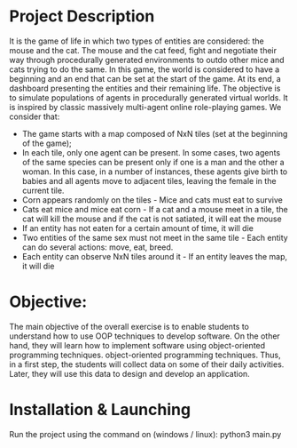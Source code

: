 # Project Description

It is the game of life in which two types of entities are considered: the mouse and the cat. The mouse and the cat feed, fight and negotiate their way through procedurally generated environments to outdo other mice and cats trying to do the same. In this game, the world is considered to have a beginning and an end that can be set at the start of the game. At its end, a dashboard presenting the entities and their remaining life. The objective is to simulate populations of agents in procedurally generated virtual worlds. It is inspired by classic massively multi-agent online role-playing games. We consider that:

- The game starts with a map composed of NxN tiles (set at the beginning of the game); 
- In each tile, only one agent can be present. In some cases, two agents of the same species can be present only if one is a man and the other a woman. In this case, in a number of instances, these agents give birth to babies and all agents move to adjacent tiles, leaving the female in the current tile. 
- Corn appears randomly on the tiles - Mice and cats must eat to survive 
- Cats eat mice and mice eat corn - If a cat and a mouse meet in a tile, the cat will kill the mouse and if the cat is not satiated, it will eat the mouse 
- If an entity has not eaten for a certain amount of time, it will die 
- Two entities of the same sex must not meet in the same tile - Each entity can do several actions: move, eat, breed. 
- Each entity can observe NxN tiles around it - If an entity leaves the map, it will die


# Objective:
The main objective of the overall exercise is to enable students to understand how to use OOP
techniques to develop software. On the other hand, they will learn how to implement software using object-oriented programming techniques.
object-oriented programming techniques. Thus, in a first step, the students will collect data on some of their daily activities. Later, they will use this data to design and develop an application.

# Installation & Launching 
Run the project using the command on (windows / linux): python3 main.py